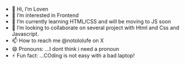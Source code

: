 - 👋 Hi, I’m Loven
- 👀 I’m interested in Frontend
- 🌱 I’m currently learning HTML/CSS and will be moving to JS soon
- 💞️ I’m looking to collaborate on several project with Html and Css and Javascript.
- 📫 How to reach me @notololufe on X
- 😄 Pronouns: ...I dont think i need a pronoun
- ⚡ Fun fact: ...COding is not easy with a bad laptop!

<!---
CodingLoven/CodingLoven is a ✨ special ✨ repository because its `README.md` (this file) appears on your GitHub profile.
You can click the Preview link to take a look at your changes.
--->
